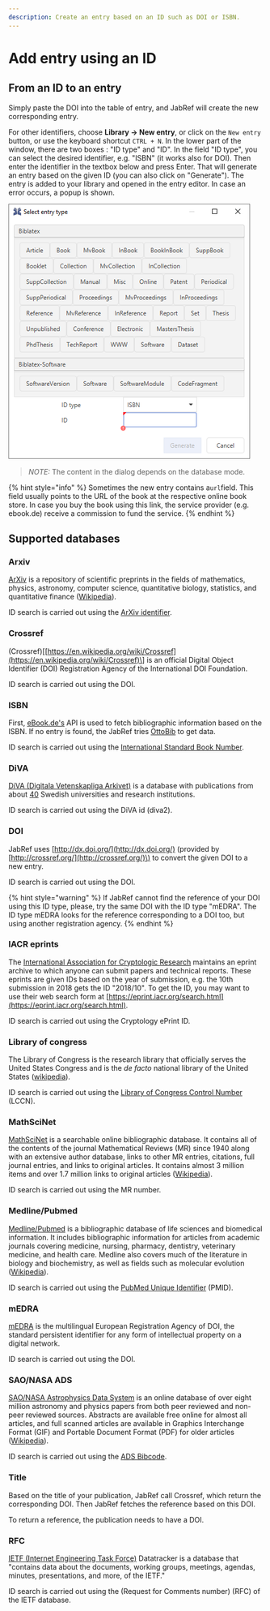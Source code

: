 ```yaml
---
description: Create an entry based on an ID such as DOI or ISBN.
---
```


# Add entry using an ID

## From an ID to an entry

Simply paste the DOI into the table of entry, and JabRef will create the new corresponding entry.

For other identifiers, choose **Library → New entry**, or click on the `New entry` button, or use the keyboard shortcut `CTRL + N`. In the lower part of the window, there are two boxes : "ID type" and "ID". In the field "ID type", you can select the desired identifier, e.g. "ISBN" \(it works also for DOI\). Then enter the identifier in the textbox below and press Enter. That will generate an entry based on the given ID \(you can also click on "Generate"\). The entry is added to your library and opened in the entry editor. In case an error occurs, a popup is shown.

![](../.gitbook/assets/entrytype-dialog%20%282%29%20%283%29%20%283%29%20%283%29%20%283%29%20%282%29.png)

> _NOTE:_ The content in the dialog depends on the database mode.

{% hint style="info" %}
Sometimes the new entry contains a`url`field. This field usually points to the URL of the book at the respective online book store. In case you buy the book using this link, the service provider \(e.g. ebook.de\) receive a commission to fund the service.
{% endhint %}

## Supported databases

### Arxiv

[ArXiv](https://arxiv.org/) is a repository of scientific preprints in the fields of mathematics, physics, astronomy, computer science, quantitative biology, statistics, and quantitative finance \([Wikipedia](https://en.wikipedia.org/wiki/ArXiv)\).

ID search is carried out using the [ArXiv identifier](https://arxiv.org/help/arxiv_identifier).

### Crossref

\(Crossref\)\[[https://en.wikipedia.org/wiki/Crossref](https://en.wikipedia.org/wiki/Crossref)\] is an official Digital Object Identifier \(DOI\) Registration Agency of the International DOI Foundation.

ID search is carried out using the DOI.

### ISBN

First, [eBook.de's](https://www.ebook.de/de/) API is used to fetch bibliographic information based on the ISBN. If no entry is found, the JabRef tries [OttoBib](https://www.ottobib.com/) to get data.

ID search is carried out using the [International Standard Book Number](https://en.wikipedia.org/wiki/International_Standard_Book_Number).

### DiVA

[DiVA \(Digitala Vetenskapliga Arkivet\)](https://info.diva-portal.org/about-diva/) is a database with publications from about [40](https://www.diva-portal.org/smash/aboutdiva.jsf) Swedish universities and research institutions.

ID search is carried out using the DiVA id \(diva2\).

### DOI

JabRef uses [http://dx.doi.org/](http://dx.doi.org/) \(provided by [http://crossref.org/](http://crossref.org/)\) to convert the given DOI to a new entry.

ID search is carried out using the DOI.

{% hint style="warning" %}
If JabRef cannot find the reference of your DOI using this ID type, please, try the same DOI with the ID type "mEDRA". The ID type mEDRA looks for the reference corresponding to a DOI too, but using another registration agency.
{% endhint %}

### IACR eprints

The [International Association for Cryptologic Research](https://www.iacr.org/) maintains an eprint archive to which anyone can submit papers and technical reports. These eprints are given IDs based on the year of submission, e.g. the 10th submission in 2018 gets the ID "2018/10". To get the ID, you may want to use their web search form at [https://eprint.iacr.org/search.html](https://eprint.iacr.org/search.html).

ID search is carried out using the Cryptology ePrint ID.

### Library of congress

The Library of Congress is the research library that officially serves the United States Congress and is the _de facto_ national library of the United States \([wikipedia](https://en.wikipedia.org/wiki/Library_of_Congress)\).

ID search is carried out using the [Library of Congress Control Number](https://en.wikipedia.org/wiki/Library_of_Congress_Control_Number) \(LCCN\).

### MathSciNet

[MathSciNet](http://www.ams.org/mathscinet/) is a searchable online bibliographic database. It contains all of the contents of the journal Mathematical Reviews \(MR\) since 1940 along with an extensive author database, links to other MR entries, citations, full journal entries, and links to original articles. It contains almost 3 million items and over 1.7 million links to original articles \([Wikipedia](https://en.wikipedia.org/wiki/MathSciNet)\).

ID search is carried out using the MR number.

### Medline/Pubmed

[Medline/Pubmed](https://www.nlm.nih.gov/bsd/medline.html) is a bibliographic database of life sciences and biomedical information. It includes bibliographic information for articles from academic journals covering medicine, nursing, pharmacy, dentistry, veterinary medicine, and health care. Medline also covers much of the literature in biology and biochemistry, as well as fields such as molecular evolution \([Wikipedia](https://en.wikipedia.org/wiki/MEDLINE)\).

ID search is carried out using the [PubMed Unique Identifier](https://www.nlm.nih.gov/bsd/mms/medlineelements.html#pmid) \(PMID\).

### mEDRA

[mEDRA](https://www.medra.org/) is the multilingual European Registration Agency of DOI, the standard persistent identifier for any form of intellectual property on a digital network.

ID search is carried out using the DOI.

### SAO/NASA ADS

[SAO/NASA Astrophysics Data System](http://www.adsabs.harvard.edu/) is an online database of over eight million astronomy and physics papers from both peer reviewed and non-peer reviewed sources. Abstracts are available free online for almost all articles, and full scanned articles are available in Graphics Interchange Format \(GIF\) and Portable Document Format \(PDF\) for older articles \([Wikipedia](https://en.wikipedia.org/wiki/Astrophysics_Data_System)\).

ID search is carried out using the [ADS Bibcode](http://adsabs.github.io/help/actions/bibcode).

### Title

Based on the title of your publication, JabRef call Crossref, which return the corresponding DOI. Then JabRef fetches the reference based on this DOI.

To return a reference, the publication needs to have a DOI.

### **RFC**

[IETF \(Internet Engineering Task Force\)](https://datatracker.ietf.org/) Datatracker is a database that "contains data about the documents, working groups, meetings, agendas, minutes, presentations, and more, of the IETF."

ID search is carried out using the \(Request for Comments number\) \(RFC\) of the IETF database.

